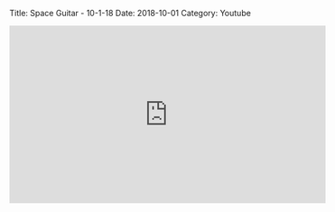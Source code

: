 Title: Space Guitar - 10-1-18
Date: 2018-10-01
Category: Youtube

<iframe width="560" height="315" src="https://www.youtube.com/embed/7VLA1NlMCCI" title="YouTube video player" frameborder="0" allow="accelerometer; autoplay; clipboard-write; encrypted-media; gyroscope; picture-in-picture" allowfullscreen></iframe>

